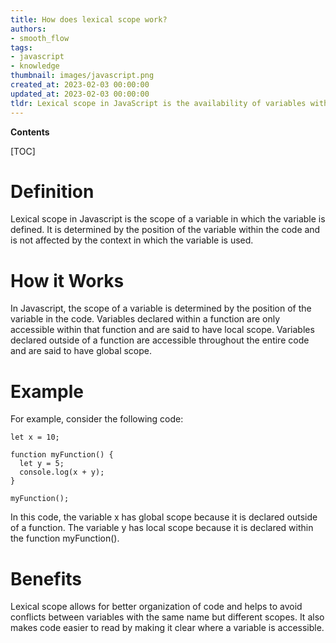 ```yaml
---
title: How does lexical scope work?
authors:
- smooth_flow
tags:
- javascript
- knowledge
thumbnail: images/javascript.png
created_at: 2023-02-03 00:00:00
updated_at: 2023-02-03 00:00:00
tldr: Lexical scope in JavaScript is the availability of variables within nested functions based on the nesting level of the functions within the source code.
---
```


**Contents**

[TOC]

# Definition
Lexical scope in Javascript is the scope of a variable in which the variable is defined. It is determined by the position of the variable within the code and is not affected by the context in which the variable is used. 

# How it Works
In Javascript, the scope of a variable is determined by the position of the variable in the code. Variables declared within a function are only accessible within that function and are said to have local scope. Variables declared outside of a function are accessible throughout the entire code and are said to have global scope. 

# Example
For example, consider the following code: 

```
let x = 10; 

function myFunction() {
  let y = 5; 
  console.log(x + y); 
}

myFunction(); 
```

In this code, the variable x has global scope because it is declared outside of a function. The variable y has local scope because it is declared within the function myFunction(). 

# Benefits
Lexical scope allows for better organization of code and helps to avoid conflicts between variables with the same name but different scopes. It also makes code easier to read by making it clear where a variable is accessible.
